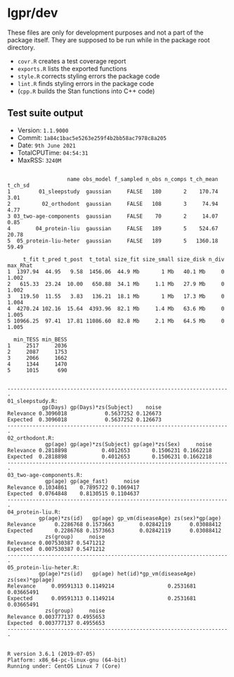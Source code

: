 # lgpr/dev

These files are only for development purposes and not a part of the package
itself. They are supposed to be run while in the package root directory.

* `covr.R` creates a test coverage report
* `exports.R` lists the exported functions
* `style.R` corrects styling errors the package code
* `lint.R` finds styling errors in the package code
* (`cpp.R` builds the Stan functions into C++ code)

## Test suite output

* Version: `1.1.9000`
* Commit: `1a84c1bac5e5263e259f4b2bb58ac7978c8a205`
* Date: `9th June 2021`
* TotalCPUTime: `04:54:31`
* MaxRSS: `3240M`

```

                   name obs_model f_sampled n_obs n_comps t_ch_mean t_ch_sd
1         01_sleepstudy  gaussian     FALSE   180       2    170.74    3.01
2          02_orthodont  gaussian     FALSE   108       3     74.94    4.77
3 03_two-age-components  gaussian     FALSE    70       2     14.07    0.85
4        04_protein-liu  gaussian     FALSE   189       5    524.67   20.78
5  05_protein-liu-heter  gaussian     FALSE   189       5   1360.18   59.49

     t_fit t_pred t_post  t_total size_fit size_small size_disk n_div max_Rhat
1  1397.94  44.95   9.58  1456.06  44.9 Mb       1 Mb   40.1 Mb     0    1.002
2   615.33  23.24  10.00   650.88  34.1 Mb     1.1 Mb   27.9 Mb     0    1.002
3   119.50  11.55   3.83   136.21  18.1 Mb       1 Mb   17.3 Mb     0    1.004
4  4270.24 102.16  15.64  4393.96  82.1 Mb     1.4 Mb   63.6 Mb     0    1.005
5 10966.25  97.41  17.81 11086.60  82.8 Mb     2.1 Mb   64.5 Mb     0    1.005

  min_TESS min_BESS
1     2517     2036
2     2087     1753
3     2066     1662
4     1344     1470
5     1015      690


-----------------------------------------------------------------------
01_sleepstudy.R: 
           gp(Days) gp(Days)*zs(Subject)    noise
Relevance 0.3096018            0.5637252 0.126673
Expected  0.3096018            0.5637252 0.126673
-----------------------------------------------------------------------
02_orthodont.R: 
            gp(age) gp(age)*zs(Subject) gp(age)*zs(Sex)     noise
Relevance 0.2818898           0.4012653       0.1506231 0.1662218
Expected  0.2818898           0.4012653       0.1506231 0.1662218
-----------------------------------------------------------------------
03_two-age-components.R: 
            gp(age) gp(age_fast)     noise
Relevance 0.1034861    0.7895722 0.1069417
Expected  0.0764848    0.8130515 0.1104637
-----------------------------------------------------------------------
04_protein-liu.R: 
          gp(age)*zs(id)   gp(age) gp_vm(diseaseAge) zs(sex)*gp(age)
Relevance      0.2286768 0.1573663        0.02842119      0.03088412
Expected       0.2286768 0.1573663        0.02842119      0.03088412
            zs(group)     noise
Relevance 0.007530387 0.5471212
Expected  0.007530387 0.5471212
-----------------------------------------------------------------------
05_protein-liu-heter.R: 
          gp(age)*zs(id)   gp(age) het(id)*gp_vm(diseaseAge) zs(sex)*gp(age)
Relevance     0.09591313 0.1149214                 0.2531681      0.03665491
Expected      0.09591313 0.1149214                 0.2531681      0.03665491
            zs(group)     noise
Relevance 0.003777137 0.4955653
Expected  0.003777137 0.4955653
-----------------------------------------------------------------------


R version 3.6.1 (2019-07-05)
Platform: x86_64-pc-linux-gnu (64-bit)
Running under: CentOS Linux 7 (Core)
```

